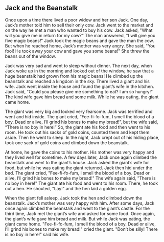 ## Jack and the Beanstalk

Once upon a time there lived a poor widow and her son Jack. One day, Jack’s
mother told him to sell their only cow. Jack went to the market and on the
way he met a man who wanted to buy his cow. Jack asked, "What will you
give me in return for my cow?" The man answered, "I will give you five magic
beans!" Jack took the magic beans and gave the man the cow. But when he
reached home, Jack’s mother was very angry. She said, "You fool! He took
away your cow and gave you some beans!" She threw the beans out of the
window.

Jack was very sad and went to sleep without dinner. The next day, when Jack
woke up in the morning and looked out of the window, he saw that a huge
beanstalk had grown from his magic beans! He climbed up the beanstalk and
reached a kingdom in the sky. There lived a giant and his wife. Jack went
inside the house and found the giant’s wife in the kitchen. Jack said, "Could
you please give me something to eat? I am so hungry!" The kind wife gave him
bread and some milk. While he was eating, the giant came home.

The giant was very big and looked very fearsome. Jack was terrified and went
and hid inside. The giant cried, “Fee-fi-fo-fum, I smell the blood of a boy. Dead
or alive, I’ll grind his bones to make my bread!”, but the wife said, “There is no
boy in here!” So, the giant ate his food and then went to his room. He took
out his sacks of gold coins, counted them and kept them aside. Then he went
to sleep. In the night, Jack crept out of his hiding place, took one sack of gold
coins and climbed down the beanstalk.

At home, he gave the coins to his mother. His mother was very happy and
they lived well for sometime. A few days later, Jack once again climbed the
beanstalk and went to the giant’s house. Jack asked the giant’s wife for food,
but while he was eating the giant returned. Jack then hid under the bed. The
giant cried, "Fee-fi-fo-fum, I smell the blood of a boy. Dead or alive, I’ll grind
his bones to make my bread!" The wife again said, "There is no boy in here!"
The giant ate his food and went to his room. There, he took out a hen. He
shouted, "Lay!" and the hen laid a golden egg.

When the giant fell asleep, Jack took the hen and climbed down the
beanstalk. Jack’s mother was very happy with him. After some days, Jack
once again climbed the beanstalk and went to the giant’s castle. For the third
time, Jack met the giant’s wife and asked for some food. Once again, the
giant’s wife gave him bread and milk. But while Jack was eating, the
giant came home. "Fee-fi-fo-fum, I smell the blood of a boy. Dead or
alive, I’ll grind his bones to make my bread!" cried the giant. "Don’t be silly!
There is no boy in here!" said his wife.
